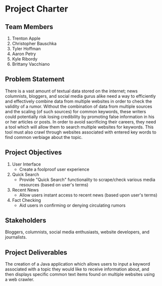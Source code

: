 Project Charter
=====

Team Members
------------------
1. Trenton Apple
2. Christopher Bauschka
3. Tyler Hoffman
4. Aaron Petry
5. Kyle Ribordy
6. Brittany Vacchiano

Problem Statement
------------------
There is a vast amount of textual data stored on the internet; news columnists, bloggers, and social media gurus alike need a way to efficiently and effectively combine data from multiple websites in order to check the validity of a rumor. Without the combination of data from multiple sources and the scaling (of such sources) for common keywords, these writers could potentially risk losing credibility by promoting false information in his or her articles or posts. In order to avoid sacrificing their careers, they need a tool which will allow them to search multiple websites for keywords. This tool must also crawl through websites associated with entered key words to find common verbiage about the topic.

Project Objectives
------------------
1. User Interface
	* Create a foolproof user experience
2. Quick Search
	* Provide "Quick Search" functionality to scrape/check various media resources (based on user's terms)
3. Recent News
	* Allow users instant access to recent news (based upon user's terms)
4. Fact Checking
	* Aid users in confirming or denying circulating rumors

Stakeholders
------------------
Bloggers, columnists, social media enthusiasts, website developers, and journalists.

Project Deliverables
------------------
The creation of a Java application which allows users to input a keyword associated with a topic they would like to receive information about, and then displays specific common text items found on multiple websites using a web crawler.
